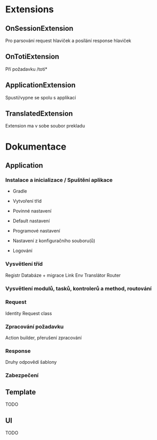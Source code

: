 # Extensions

## OnSessionExtension

Pro parsování request hlaviček a posílání response hlaviček

## OnTotiExtension

Pří požadavku /toti*

## ApplicationExtension

Spustí/vypne se spolu s applikací


## TranslatedExtension

Extension ma v sobe soubor prekladu



# Dokumentace

## Application

### Instalace a inicializace / Spuštění aplikace
* Gradle
* Vytvoření tříd
* Povinné nastavení

* Default nastavení
* Programové nastavení
* Nastavení z konfiguračního souboru(ů)

* Logování

### Vysvětlení tříd
Registr
Databáze + migrace
Link
Env
Translátor
Router

### Vysvětlení modulů, tasků, kontrolerů a method, routování

### Request

Identity
Request class

### Zpracování požadavku

Action builder, přerušení zpracování

### Response

Druhy odpovědí
šablony

### Zabezpečení

## Template

TODO

## UI

TODO